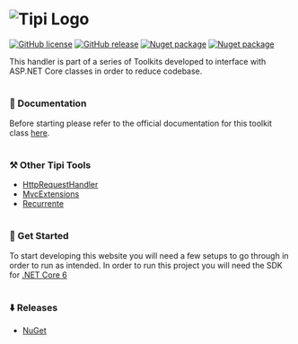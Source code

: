 <h1>
  <img src="https://skyloft.sfo3.cdn.digitaloceanspaces.com/nuget/toolkit-banner.png" alt="Tipi Logo">
</h1>

[![GitHub license](https://img.shields.io/github/license/TipiCode/email-sender.svg)](https://github.com/TipiCode/mail-sender/blob/master/LICENSE)
[![GitHub release](https://img.shields.io/github/v/release/TipiCode/email-sender.svg)](https://github.com/TipiCode/mail-sender/releases)
[![Nuget package](https://img.shields.io/nuget/dt/Tipi.Tools.EmailSender)](https://img.shields.io/nuget/dt/Tipi.Tools.EmailSender)
[![Nuget package](https://img.shields.io/nuget/v/Tipi.Tools.EmailSender)](https://img.shields.io/nuget/v/Tipi.Tools.EmailSender)

This handler is part of a series of Toolkits developed to interface with ASP.NET Core classes in order to reduce codebase.

<h1></h1>

### 📝 Documentation
Before starting please refer to the official documentation for this toolkit class [here](https://docs.codingtipi.com).

<h1></h1>

### ⚒️ Other Tipi Tools
- [HttpRequestHandler](https://github.com/TipiCode/http-request-handler)
- [MvcExtensions](https://github.com/TipiCode/ui-extensions-mvc)
- [Recurrente](https://github.com/TipiCode/recurrente)

<h1></h1>

### 📌 Get Started
To start developing this website you will need a few setups to go through in order to run as intended. 
In order to run this project you will need the SDK for [.NET Core 6](https://dotnet.microsoft.com/en-us/download/dotnet/6.0)

<h1></h1>

### ⬇️ Releases
- [NuGet](https://www.nuget.org/packages/Tipi.Tools.EmailSender/)

